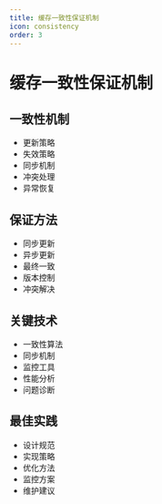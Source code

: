 ```yaml
---
title: 缓存一致性保证机制
icon: consistency
order: 3
---
```


# 缓存一致性保证机制

## 一致性机制
- 更新策略
- 失效策略
- 同步机制
- 冲突处理
- 异常恢复

## 保证方法
- 同步更新
- 异步更新
- 最终一致
- 版本控制
- 冲突解决

## 关键技术
- 一致性算法
- 同步机制
- 监控工具
- 性能分析
- 问题诊断

## 最佳实践
- 设计规范
- 实现策略
- 优化方法
- 监控方案
- 维护建议
